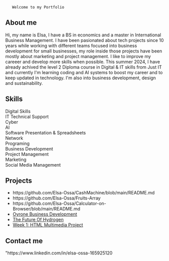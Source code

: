 <!DOCTYPE html>
<html lang="en">
<head>
    <meta charset="UTF-8">
    <meta name="viewport" content="width=device-width, initial-scale=1.0">
   
   
   <link rel="stylesheet" href="style.css">

   
       Welcome to my Portfolio
        
   
   
   



<section class="aboutme">
    <div id="about"></div>
     <h2>About me</h2>

   Hi, my name is Elsa, I have a BS in economics and a master in International Business Management. I have been pasionated about tech projects since 10 years while working with different teams focused into business development for small businesses, my role inside those projects have been mostly about marketing and project management. I like to improve my careeer and develop more skills when possible. This summer 2024, I have already achived the level 2 Diploma course in Digital & IT skills from Just IT and currently I'm learning coding and AI systems to boost my career and to keep updated in technology. I'm also into business development, design and sustainability.
</section>


<section class="skills"> 
    <div id="skills"></div>
     <h2> Skills</h2>

<div class="flex-container">


<div class="flex-item"> Digital Skills</div>
<div class="flex-item"> IT Technical Support</div>
<div class="flex-item"> Cyber</div>
<div class="flex-item"> AI</div>
<div class="flex-item"> Software Presentation & Spreadsheets</div>
<div class="flex-item"> Network</div>
<div class="flex-item"> Programing</div>
<div class="flex-item"> Business Development</div>
<div class="flex-item"> Project Management</div>
<div class="flex-item"> Marketing</div>
<div class="flex-item"> Social Media Management</div>

</section>



<section class="projects">
    <div id="projects"></div>
     <h2>Projects</h2>
     <ul>
<li>https://github.com/Elsa-Ossa/CashMachine/blob/main/README.md</li>
         <li>https://github.com/Elsa-Ossa/Fruits-Array</li>
         <li>https://github.com/Elsa-Ossa/Calculator-on-Browser/blob/main/README.md</li>
<li><a href="https://oyrone.com/"target="_blank">Oyrone Business Development<a></a></li>
<li><a href="https://hy2go.uk/"target="_blank">The Future Of Hydrogen </a></li>
<li><a href="projects/week_1_html_multimedia_project.html" target="_blank">
            Week 1: HTML Multimedia Project</a>
        <p></li></ul>

</section>


<section class="contact">
    <div id="contact"></div>
     <h2>Contact me</h2>
"https://www.linkedin.com/in/elsa-ossa-165925120</a></h1>

    




</body>
</html>







<!--
**Elsa-Ossa/Elsa-Ossa** is a ✨ _special_ ✨ repository because its `README.md` (this file) appears on your GitHub profile.

Here are some ideas to get you started:

- 🔭 I’m currently working on ...
- 🌱 I’m currently learning ...
- 👯 I’m looking to collaborate on ...
- 🤔 I’m looking for help with ...
- 💬 Ask me about ...
- 📫 How to reach me: ...
- 😄 Pronouns: ...
- ⚡ Fun fact: ...
-->
